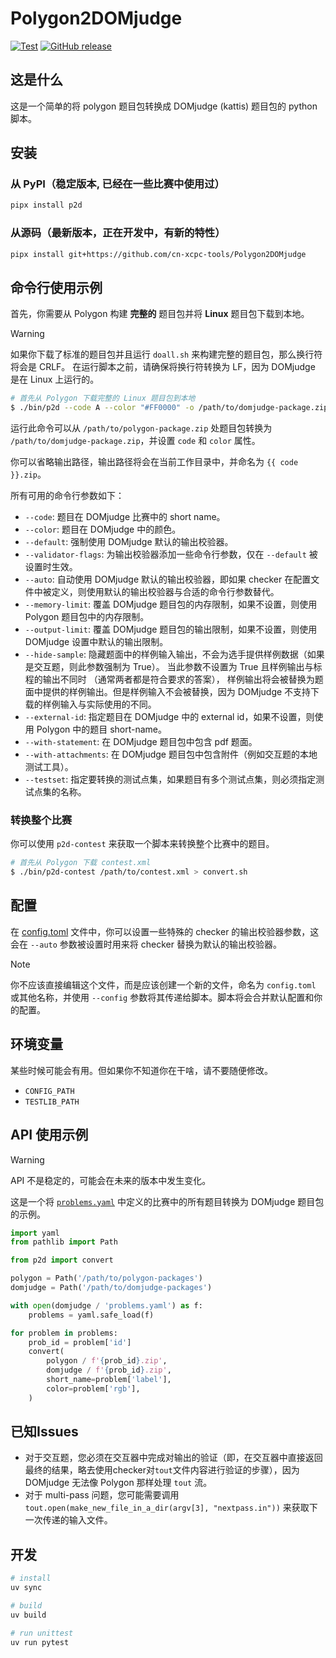 # Polygon2DOMjudge

[![Test][gh-test-badge]][gh-test]
[![GitHub release][gh-release-badge]][gh-release]

## 这是什么

这是一个简单的将 polygon 题目包转换成 DOMjudge (kattis) 题目包的 python 脚本。

## 安装

### 从 PyPI（稳定版本, 已经在一些比赛中使用过）

```bash
pipx install p2d
```

### 从源码（最新版本，正在开发中，有新的特性）

```bash
pipx install git+https://github.com/cn-xcpc-tools/Polygon2DOMjudge
```

## 命令行使用示例

首先，你需要从 Polygon 构建 **完整的** 题目包并将 **Linux** 题目包下载到本地。

> [!WARNING]
> 如果你下载了标准的题目包并且运行 `doall.sh` 来构建完整的题目包，那么换行符将会是 CRLF。
> 在运行脚本之前，请确保将换行符转换为 LF，因为 DOMjudge 是在 Linux 上运行的。

```bash
# 首先从 Polygon 下载完整的 Linux 题目包到本地
$ ./bin/p2d --code A --color "#FF0000" -o /path/to/domjudge-package.zip /path/to/polygon-package.zip
```

运行此命令可以从 `/path/to/polygon-package.zip` 处题目包转换为 `/path/to/domjudge-package.zip`，并设置  `code` 和 `color` 属性。

你可以省略输出路径，输出路径将会在当前工作目录中，并命名为 `{{ code }}.zip`。

所有可用的命令行参数如下：

- `--code`: 题目在 DOMjudge 比赛中的 short name。
- `--color`: 题目在 DOMjudge 中的颜色。
- `--default`: 强制使用 DOMjudge 默认的输出校验器。
- `--validator-flags`: 为输出校验器添加一些命令行参数，仅在 `--default` 被设置时生效。
- `--auto`: 自动使用 DOMjudge 默认的输出校验器，即如果 checker 在配置文件中被定义，则使用默认的输出校验器与合适的命令行参数替代。
- `--memory-limit`: 覆盖 DOMjudge 题目包的内存限制，如果不设置，则使用 Polygon 题目包中的内存限制。
- `--output-limit`: 覆盖 DOMjudge 题目包的输出限制，如果不设置，则使用 DOMjudge 设置中默认的输出限制。
- `--hide-sample`: 隐藏题面中的样例输入输出，不会为选手提供样例数据（如果是交互题，则此参数强制为 True）。
    当此参数不设置为 True 且样例输出与标程的输出不同时 （通常两者都是符合要求的答案），
    样例输出将会被替换为题面中提供的样例输出。但是样例输入不会被替换，因为 DOMjudge 不支持下载的样例输入与实际使用的不同。
- `--external-id`: 指定题目在 DOMjudge 中的 external id，如果不设置，则使用 Polygon 中的题目 short-name。
- `--with-statement`: 在 DOMjudge 题目包中包含 pdf 题面。
- `--with-attachments`: 在 DOMjudge 题目包中包含附件（例如交互题的本地测试工具）。
- `--testset`: 指定要转换的测试点集，如果题目有多个测试点集，则必须指定测试点集的名称。

### 转换整个比赛

你可以使用 `p2d-contest` 来获取一个脚本来转换整个比赛中的题目。

```bash
# 首先从 Polygon 下载 contest.xml
$ ./bin/p2d-contest /path/to/contest.xml > convert.sh
```

## 配置

在 [config.toml](./p2d/asset/config.toml) 文件中，你可以设置一些特殊的 checker 的输出校验器参数，这会在 `--auto` 参数被设置时用来将 checker 替换为默认的输出校验器。

> [!NOTE]
> 你不应该直接编辑这个文件，而是应该创建一个新的文件，命名为 `config.toml` 或其他名称，并使用 `--config` 参数将其传递给脚本。脚本将会合并默认配置和你的配置。

## 环境变量

某些时候可能会有用。但如果你不知道你在干啥，请不要随便修改。

- `CONFIG_PATH`
- `TESTLIB_PATH`

## API 使用示例

> [!WARNING]
> API 不是稳定的，可能会在未来的版本中发生变化。

这是一个将 [`problems.yaml`](https://ccs-specs.icpc.io/draft/contest_package#problemsyaml) 中定义的比赛中的所有题目转换为 DOMjudge 题目包的示例。

```python
import yaml
from pathlib import Path

from p2d import convert

polygon = Path('/path/to/polygon-packages')
domjudge = Path('/path/to/domjudge-packages')

with open(domjudge / 'problems.yaml') as f:
    problems = yaml.safe_load(f)

for problem in problems:
    prob_id = problem['id']
    convert(
        polygon / f'{prob_id}.zip',
        domjudge / f'{prob_id}.zip',
        short_name=problem['label'],
        color=problem['rgb'],
    )
```

## 已知Issues

- 对于交互题，您必须在交互器中完成对输出的验证（即，在交互器中直接返回最终的结果，略去使用checker对`tout`文件内容进行验证的步骤），因为 DOMjudge 无法像 Polygon 那样处理 `tout` 流。
- 对于 multi-pass 问题，您可能需要调用 `tout.open(make_new_file_in_a_dir(argv[3], "nextpass.in"))` 来获取下一次传递的输入文件。

## 开发

```bash
# install
uv sync

# build
uv build

# run unittest
uv run pytest
```

[gh-test-badge]: https://github.com/cn-xcpc-tools/Polygon2DOMjudge/actions/workflows/test.yml/badge.svg
[gh-test]: https://github.com/cn-xcpc-tools/Polygon2DOMjudge/actions/workflows/test.yml
[gh-release-badge]: https://img.shields.io/github/release/cn-xcpc-tools/Polygon2DOMjudge.svg
[gh-release]: https://GitHub.com/cn-xcpc-tools/Polygon2DOMjudge/releases/
